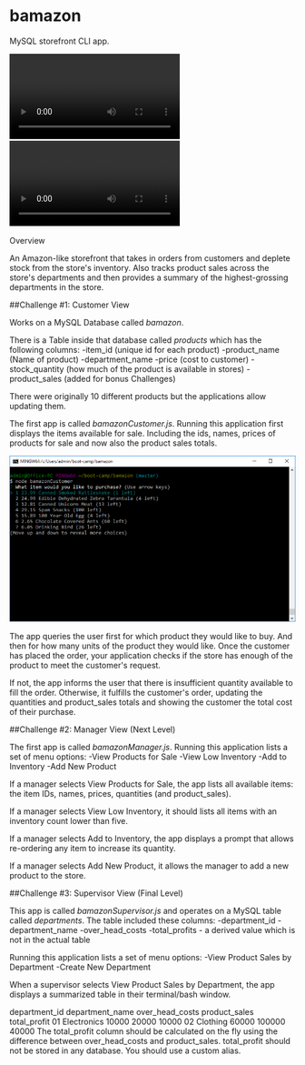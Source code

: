 # bamazon
MySQL storefront CLI app.

![bamazon Video](bamazon1.mov)
![bamazon Video](bamazon2.mov)


Overview

An Amazon-like storefront that takes in orders from customers and deplete stock from the store's inventory. 
Also tracks product sales across the store's departments and then provides a summary of the highest-grossing departments in the store.

##Challenge #1: Customer View

Works on a MySQL Database called *bamazon*.

There is a Table inside that database called _products_ which has the following columns:
-item_id (unique id for each product)
-product_name (Name of product)
-department_name
-price (cost to customer)
-stock_quantity (how much of the product is available in stores)
-product_sales (added for bonus Challenges)

There were originally 10 different products but the applications allow updating them.

The first app is called *bamazonCustomer.js*. Running this application first displays the items available for sale. Including the ids, names, prices of products for sale and now also the product sales totals.

![bamazonCustomer1](/images/bamazonCustomer1.png)

The app queries the user first for which product they would like to buy.
And then for how many units of the product they would like.
Once the customer has placed the order, your application checks if the store has enough of the product to meet the customer's request.

If not, the app informs the user that there is insufficient quantity available to fill the order. Otherwise, it fulfills the customer's order, updating the quantities and product_sales totals and showing the customer the total cost of their purchase.

##Challenge #2: Manager View (Next Level)

The first app is called *bamazonManager.js*. Running this application lists a set of menu options:
-View Products for Sale
-View Low Inventory
-Add to Inventory
-Add New Product

If a manager selects View Products for Sale, the app lists all available items: the item IDs, names, prices, quantities (and product_sales).

If a manager selects View Low Inventory, it should lists all items with an inventory count lower than five.

If a manager selects Add to Inventory, the app displays a prompt that allows re-ordering any item to increase its quantity.

If a manager selects Add New Product, it allows the manager to add a new product to the store.

##Challenge #3: Supervisor View (Final Level)

This app is called *bamazonSupervisor.js* and operates on a MySQL table called _departments_. The table included these columns:
-department_id
-department_name
-over_head_costs
-total_profits - a derived value which is not in the actual table

Running this application lists a set of menu options:
-View Product Sales by Department
-Create New Department

When a supervisor selects View Product Sales by Department, the app displays a summarized table in their terminal/bash window. 

department_id	department_name	over_head_costs	product_sales	total_profit
01	Electronics	10000	20000	10000
02	Clothing	60000	100000	40000
The total_profit column should be calculated on the fly using the difference between over_head_costs and product_sales. total_profit should not be stored in any database. You should use a custom alias.

